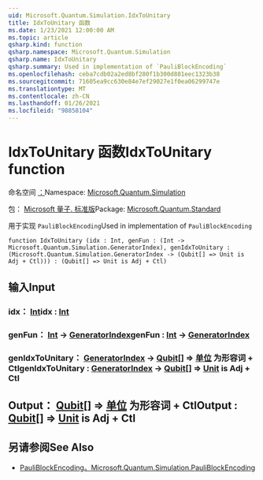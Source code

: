 ```yaml
---
uid: Microsoft.Quantum.Simulation.IdxToUnitary
title: IdxToUnitary 函数
ms.date: 1/23/2021 12:00:00 AM
ms.topic: article
qsharp.kind: function
qsharp.namespace: Microsoft.Quantum.Simulation
qsharp.name: IdxToUnitary
qsharp.summary: Used in implementation of `PauliBlockEncoding`
ms.openlocfilehash: ceba7cdb02a2ed8bf280f1b300d881eec1323b38
ms.sourcegitcommit: 71605ea9cc630e84e7ef29027e1f0ea06299747e
ms.translationtype: MT
ms.contentlocale: zh-CN
ms.lasthandoff: 01/26/2021
ms.locfileid: "98858104"
---
```

# <a name="idxtounitary-function"></a><span data-ttu-id="7c86b-102">IdxToUnitary 函数</span><span class="sxs-lookup"><span data-stu-id="7c86b-102">IdxToUnitary function</span></span>

<span data-ttu-id="7c86b-103">命名空间 [：](xref:Microsoft.Quantum.Simulation)</span><span class="sxs-lookup"><span data-stu-id="7c86b-103">Namespace: [Microsoft.Quantum.Simulation](xref:Microsoft.Quantum.Simulation)</span></span>

<span data-ttu-id="7c86b-104">包： [Microsoft 量子. 标准版](https://nuget.org/packages/Microsoft.Quantum.Standard)</span><span class="sxs-lookup"><span data-stu-id="7c86b-104">Package: [Microsoft.Quantum.Standard](https://nuget.org/packages/Microsoft.Quantum.Standard)</span></span>


<span data-ttu-id="7c86b-105">用于实现 `PauliBlockEncoding`</span><span class="sxs-lookup"><span data-stu-id="7c86b-105">Used in implementation of `PauliBlockEncoding`</span></span>

```qsharp
function IdxToUnitary (idx : Int, genFun : (Int -> Microsoft.Quantum.Simulation.GeneratorIndex), genIdxToUnitary : (Microsoft.Quantum.Simulation.GeneratorIndex -> (Qubit[] => Unit is Adj + Ctl))) : (Qubit[] => Unit is Adj + Ctl)
```


## <a name="input"></a><span data-ttu-id="7c86b-106">输入</span><span class="sxs-lookup"><span data-stu-id="7c86b-106">Input</span></span>

### <a name="idx--int"></a><span data-ttu-id="7c86b-107">idx： [Int](xref:microsoft.quantum.lang-ref.int)</span><span class="sxs-lookup"><span data-stu-id="7c86b-107">idx : [Int](xref:microsoft.quantum.lang-ref.int)</span></span>




### <a name="genfun--int---generatorindex"></a><span data-ttu-id="7c86b-108">genFun： [Int](xref:microsoft.quantum.lang-ref.int) -> [GeneratorIndex](xref:Microsoft.Quantum.Simulation.GeneratorIndex)</span><span class="sxs-lookup"><span data-stu-id="7c86b-108">genFun : [Int](xref:microsoft.quantum.lang-ref.int) -> [GeneratorIndex](xref:Microsoft.Quantum.Simulation.GeneratorIndex)</span></span>




### <a name="genidxtounitary--generatorindex---qubit--unit--is-adj--ctl"></a><span data-ttu-id="7c86b-109">genIdxToUnitary： [GeneratorIndex](xref:Microsoft.Quantum.Simulation.GeneratorIndex) -> [Qubit](xref:microsoft.quantum.lang-ref.qubit)[] => [单位](xref:microsoft.quantum.lang-ref.unit)  为形容词 + Ctl</span><span class="sxs-lookup"><span data-stu-id="7c86b-109">genIdxToUnitary : [GeneratorIndex](xref:Microsoft.Quantum.Simulation.GeneratorIndex) -> [Qubit](xref:microsoft.quantum.lang-ref.qubit)[] => [Unit](xref:microsoft.quantum.lang-ref.unit)  is Adj + Ctl</span></span>





## <a name="output--qubit--unit--is-adj--ctl"></a><span data-ttu-id="7c86b-110">Output： [Qubit](xref:microsoft.quantum.lang-ref.qubit)[] => [单位](xref:microsoft.quantum.lang-ref.unit)  为形容词 + Ctl</span><span class="sxs-lookup"><span data-stu-id="7c86b-110">Output : [Qubit](xref:microsoft.quantum.lang-ref.qubit)[] => [Unit](xref:microsoft.quantum.lang-ref.unit)  is Adj + Ctl</span></span>



## <a name="see-also"></a><span data-ttu-id="7c86b-111">另请参阅</span><span class="sxs-lookup"><span data-stu-id="7c86b-111">See Also</span></span>

- [<span data-ttu-id="7c86b-112">PauliBlockEncoding。</span><span class="sxs-lookup"><span data-stu-id="7c86b-112">Microsoft.Quantum.Simulation.PauliBlockEncoding</span></span>](xref:Microsoft.Quantum.Simulation.PauliBlockEncoding)